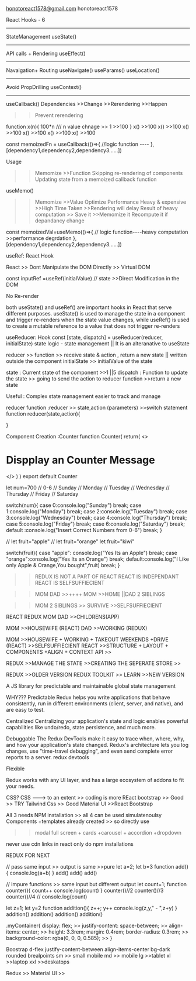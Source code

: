 honotoreact1578@gmail.com
honotoreact1578


React Hooks - 6
_______________________
StateManagement
useState()
_______________________
API calls + Rendering
useEffect()
_______________________
Navaigation+ Routing
useNavigate()
useParams()
useLocation()
_______________________
Avoid PropDrilling
useContext()
________________________



useCallback()
Dependencies >>Change >>Rerendering >>Happen
>>Prevent rerendering

function x(n){
    100*n   /// n value chnage >> 1 >>100
}
x() >>100
x() >>100
x() >>100
x() >>100
x() >>100
x() >>100

const memoizedFn = useCallback(()=>{
    //logic function ----
}, [dependency1,dependency2,dependency3......])

Usage
>>Memomize >>Function 
Skipping re-rendering of components
Updating state from a memoized callback function


useMemo()
>>Memomize >>Value 
>>Optimize Performance 
>>Heavy & expensive >>High Time Taken >>Rendering will delay
>>Result of heavy computation >> Save it >>Memomize it 
>>Recompute it if depandancy change

const memoizedVal=useMemo(()=>{
    // logic function----heavy computation >>performance degrdation
},[dependency1,dependency2,dependency3......])


useRef:
React Hook

React >> Dont Manipulate the DOM Directly >> Virtual DOM

const inputRef =useRef(initialValue) // state >>Direct Modification in the DOM

No Re-render 



both useState() and useRef() are important hooks in React that serve different purposes. 
useState() is used to manage the state in a component and trigger re-renders when the state value changes, while useRef() is used to create a mutable reference to a value that does not trigger re-renders

useReducer:
Hook
const [state, dispatch] = useReducer(reducer, initialState)
state logic - state management || It is an alteranative to useState

reducer >> function >> receive state & action , return a new state || written outside the component
initialState >> initialValue of the state


state      : Current state of the component >>1 ||5
dispatch   : Function to update the state >> going to send the action to reducer function >>return a new state

Useful :
Complex state management
easier to track and manage

reducer function :reducer >> state,action (parameters) >>switch statement
function reducer(state,action){
    

}

Component Creation :Counter
function Counter(
    return(
        <>
            <h1>Dispplay an Counter Message</h1>
        </>
    )
)
export default Counter

let num=700
// 0-6
// Sunday
// Monday
// Tuesday
// Wednesday
// Thursday
// Friday
// Saturday

switch(num){
    case 0:console.log("Sunday")
        break;
    case 1:console.log("Monday")
        break;
    case 2:console.log("Tuesday")
        break;
    case 3:console.log("Wednesday")
        break;
    case 4:console.log("Thursday")
        break;
    case 5:console.log("Friday")
        break;
    case 6:console.log("Saturday")
        break;    
    default :console.log("Insert Correct Numbers from 0-6")
        break;
}

// let fruit="apple"
// let fruit="orange"
let fruit="kiwi"


switch(fruit){
    case "apple": console.log("Yes Its an Apple")
        break;
    case "orange":console.log("Yes Its an Orange")
        break;
    default:console.log("I Like only Apple & Orange,You bought",fruit)
        break;
}


>> REDUX IS NOT A PART OF REACT
>> REACT IS INDEPENDANT
>> REACT IS SELFSUFFIECIENT

>>MOM DAD     >>++++   MOM >>HOME    ||DAD
>>2 SIBLINGS

>>MOM
>>2 SIBLINGS    >> SURVIVE >>SELFSUFFIECIENT



REACT REDUX
MOM   DAD    >>CHILDRENS(APP)


MOM   >>HOUSEWIFE  (REACT)
DAD   >>WORKING    (REDUX)

MOM   >>HOUSEWIFE + WORKING + TAKEOUT WEEKENDS +DRIVE (REACT) >>SELFSUFFIECIENT
REACT >>STRUCTURE + LAYOUT + COMPONENTS +ALIGN + CONTEXT API >> 

REDUX >>MANAGE THE STATE >>CREATING THE SEPERATE STORE >> 

REDUX  >>OLDER VERSION 
REDUX TOOLKIT >> LEARN >>NEW VERSION 

A JS library for predictable and maintainable global state management

WHY???
Predictable
Redux helps you write applications that behave consistently, run in different environments (client, server, and native), and are easy to test.

Centralized
Centralizing your application's state and logic enables powerful capabilities like undo/redo, state persistence, and much more.

Debuggable
The Redux DevTools make it easy to trace when, where, why, and how your application's state changed. Redux's architecture lets you log changes, use "time-travel debugging", and even send complete error reports to a server.
redux devtools

Flexible

Redux works with any UI layer, and has a large ecosystem of addons to fit your needs.



CSS?
CSS ---> to an extent >> coding is more
REact bootstrap >> Good  >> TRY 
Tailwind Css >> Good
Material UI >>React Bootstrap

All 3 needs NPM installation >> all 4 can be used simulatenoulsy
Components +templates already created >> so directly use 
>> modal full screen + cards +carousel + accordion +dropdown

never use cdn links in react only do npm installations 

REDUX FOR NEXT 


// pass same input >> output is same >>pure
let a=2;
let b=3
function add(){
    console.log(a+b)
}
add()
add()
add()

// impure functions >> same input but different output
let count=1;
function counter(){
 count++
console.log(count)
}
counter()//2
counter()//3
counter()//4
// console.log(count)

let z=1;
let y=2
function addition(){
 z++;
 y++
console.log(z,y," - ",z+y)
}
addition()
addition()
addition()
addition()

.myContainer{
    display: flex; >>
    justify-content: space-between; >>
    align-items: center; >>
    height: 3.3rem;
    margin: 0.4rem;
    border-radius: 0.3rem; >>
    background-color: rgba(0, 0, 0, 0.585); >>
}

Boostrap
d-flex justify-content-between align-items-center bg-dark rounded
brealpoints
sm >> small mobile
md  >> mobile
lg >>tablet 
xl >>laptop
xxl >>deskatops


Redux >>
Material UI >>